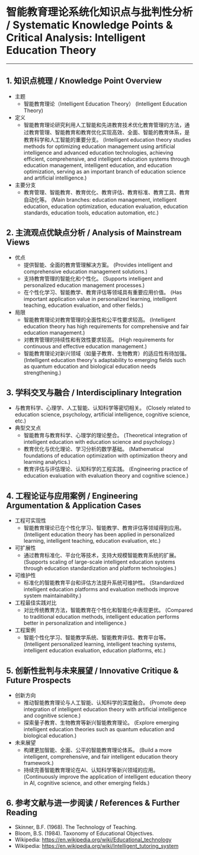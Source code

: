 # 智能教育理论系统化知识点与批判性分析 / Systematic Knowledge Points & Critical Analysis: Intelligent Education Theory

---

## 1. 知识点梳理 / Knowledge Point Overview

- 主题
  - 智能教育理论（Intelligent Education Theory）
      (Intelligent Education Theory)
- 定义
  - 智能教育理论研究利用人工智能和先进教育技术优化教育管理的方法，通过教育管理、智能教育和教育优化实现高效、全面、智能的教育体系，是教育科学和人工智能的重要分支。
      (Intelligent education theory studies methods for optimizing education management using artificial intelligence and advanced education technologies, achieving efficient, comprehensive, and intelligent education systems through education management, intelligent education, and education optimization, serving as an important branch of education science and artificial intelligence.)
- 主要分支
  - 教育管理、智能教育、教育优化、教育评估、教育标准、教育工具、教育自动化等。
      (Main branches: education management, intelligent education, education optimization, education evaluation, education standards, education tools, education automation, etc.)

## 2. 主流观点优缺点分析 / Analysis of Mainstream Views

- 优点
  - 提供智能、全面的教育管理解决方案。
      (Provides intelligent and comprehensive education management solutions.)
  - 支持教育管理的智能化和个性化。
      (Supports intelligent and personalized education management processes.)
  - 在个性化学习、智能教学、教育评估等领域具有重要应用价值。
      (Has important application value in personalized learning, intelligent teaching, education evaluation, and other fields.)
- 局限
  - 智能教育理论对教育管理的全面性和公平性要求较高。
      (Intelligent education theory has high requirements for comprehensive and fair education management.)
  - 对教育管理的持续性和有效性要求较高。
      (High requirements for continuous and effective education management.)
  - 智能教育理论对新兴领域（如量子教育、生物教育）的适应性有待加强。
      (Intelligent education theory's adaptability to emerging fields such as quantum education and biological education needs strengthening.)

## 3. 学科交叉与融合 / Interdisciplinary Integration

- 与教育科学、心理学、人工智能、认知科学等密切相关。
  (Closely related to education science, psychology, artificial intelligence, cognitive science, etc.)
- 典型交叉点
  - 智能教育与教育科学、心理学的理论整合。
      (Theoretical integration of intelligent education with education science and psychology.)
  - 教育优化与优化理论、学习分析的数学基础。
      (Mathematical foundations of education optimization with optimization theory and learning analytics.)
  - 教育评估与评估理论、认知科学的工程实践。
      (Engineering practice of education evaluation with evaluation theory and cognitive science.)

## 4. 工程论证与应用案例 / Engineering Argumentation & Application Cases

- 工程可实现性
  - 智能教育理论已在个性化学习、智能教学、教育评估等领域得到应用。
      (Intelligent education theory has been applied in personalized learning, intelligent teaching, education evaluation, etc.)
- 可扩展性
  - 通过教育标准化、平台化等技术，支持大规模智能教育系统的扩展。
      (Supports scaling of large-scale intelligent education systems through education standardization and platform technologies.)
- 可维护性
  - 标准化的智能教育平台和评估方法提升系统可维护性。
      (Standardized intelligent education platforms and evaluation methods improve system maintainability.)
- 工程最佳实践对比
  - 对比传统教育方法，智能教育在个性化和智能化中表现更优。
      (Compared to traditional education methods, intelligent education performs better in personalization and intelligence.)
- 工程案例
  - 智能个性化学习、智能教学系统、智能教育评估、教育平台等。
      (Intelligent personalized learning, intelligent teaching systems, intelligent education evaluation, education platforms, etc.)

## 5. 创新性批判与未来展望 / Innovative Critique & Future Prospects

- 创新方向
  - 推动智能教育理论与人工智能、认知科学的深度融合。
      (Promote deep integration of intelligent education theory with artificial intelligence and cognitive science.)
  - 探索量子教育、生物教育等新兴智能教育理论。
      (Explore emerging intelligent education theories such as quantum education and biological education.)
- 未来展望
  - 构建更加智能、全面、公平的智能教育理论体系。
      (Build a more intelligent, comprehensive, and fair intelligent education theory framework.)
  - 持续完善智能教育理论在AI、认知科学等新兴领域的应用。
      (Continuously improve the application of intelligent education theory in AI, cognitive science, and other emerging fields.)

## 6. 参考文献与进一步阅读 / References & Further Reading

- Skinner, B.F. (1968). The Technology of Teaching.
- Bloom, B.S. (1984). Taxonomy of Educational Objectives.
- Wikipedia: <https://en.wikipedia.org/wiki/Educational_technology>
- Wikipedia: <https://en.wikipedia.org/wiki/Intelligent_tutoring_system>
